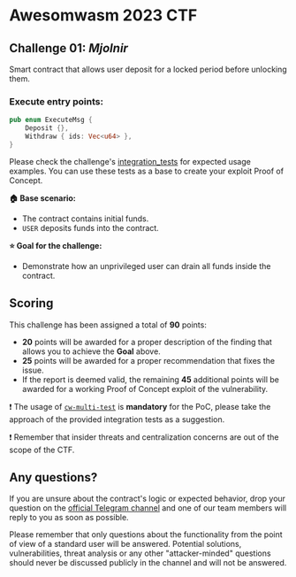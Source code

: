 # Awesomwasm 2023 CTF

## Challenge 01: *Mjolnir*

Smart contract that allows user deposit for a locked period before unlocking them.

### Execute entry points:
```rust
pub enum ExecuteMsg {
    Deposit {},
    Withdraw { ids: Vec<u64> },
}
```

Please check the challenge's [integration_tests](./src/integration_test.rs) for expected usage examples. You can use these tests as a base to create your exploit Proof of Concept.

**:house: Base scenario:**
- The contract contains initial funds.
- `USER` deposits funds into the contract.

**:star: Goal for the challenge:**
- Demonstrate how an unprivileged user can drain all funds inside the contract.

## Scoring

This challenge has been assigned a total of **90** points: 
- **20** points will be awarded for a proper description of the finding that allows you to achieve the **Goal** above.
- **25** points will be awarded for a proper recommendation that fixes the issue.
- If the report is deemed valid, the remaining **45** additional points will be awarded for a working Proof of Concept exploit of the vulnerability.


:exclamation: The usage of [`cw-multi-test`](https://github.com/CosmWasm/cw-multi-test) is **mandatory** for the PoC, please take the approach of the provided integration tests as a suggestion.

:exclamation: Remember that insider threats and centralization concerns are out of the scope of the CTF.

## Any questions?

If you are unsure about the contract's logic or expected behavior, drop your question on the [official Telegram channel](https://t.me/+8ilY7qeG4stlYzJi) and one of our team members will reply to you as soon as possible. 

Please remember that only questions about the functionality from the point of view of a standard user will be answered. Potential solutions, vulnerabilities, threat analysis or any other "attacker-minded" questions should never be discussed publicly in the channel and will not be answered.
